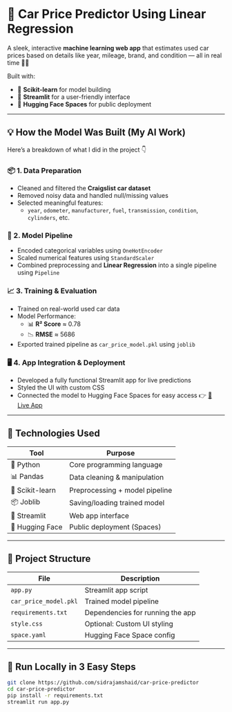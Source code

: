# 🚗 Car Price Predictor Using Linear Regression

A sleek, interactive **machine learning web app** that estimates used car prices based on details like year, mileage, brand, and condition — all in real time 🧠💸

Built with:

- 🧪 **Scikit-learn** for model building
- 🎨 **Streamlit** for a user-friendly interface
- 🚀 **Hugging Face Spaces** for public deployment

---

## 💡 How the Model Was Built (My AI Work)

Here’s a breakdown of what I did in the project 👇

### 📦 1. Data Preparation

- Cleaned and filtered the **Craigslist car dataset**
- Removed noisy data and handled null/missing values
- Selected meaningful features:
  - `year`, `odometer`, `manufacturer`, `fuel`, `transmission`, `condition`, `cylinders`, etc.

### 🧠 2. Model Pipeline

- Encoded categorical variables using `OneHotEncoder`
- Scaled numerical features using `StandardScaler`
- Combined preprocessing and **Linear Regression** into a single pipeline using `Pipeline`

### 📈 3. Training & Evaluation

- Trained on real-world used car data
- Model Performance:
  - 📊 **R² Score** ≈ 0.78
  - 📉 **RMSE** ≈ 5686
- Exported trained pipeline as `car_price_model.pkl` using `joblib`

### 🖥️ 4. App Integration & Deployment

- Developed a fully functional Streamlit app for live predictions
- Styled the UI with custom CSS
- Connected the model to Hugging Face Spaces for easy access
  👉 [🚀 Live App](https://huggingface.co/spaces/Sidrajamshaid/car-price-predictor)

---

## 🧰 Technologies Used

| Tool            | Purpose                        |
| --------------- | ------------------------------ |
| 🐍 Python       | Core programming language      |
| 📊 Pandas       | Data cleaning & manipulation   |
| 🧪 Scikit-learn | Preprocessing + model pipeline |
| 📦 Joblib       | Saving/loading trained model   |
| 🎨 Streamlit    | Web app interface              |
| 🚀 Hugging Face | Public deployment (Spaces)     |

---

## 📁 Project Structure

| File                    | Description                      |
| ----------------------- | -------------------------------- |
| `app.py`              | Streamlit app script             |
| `car_price_model.pkl` | Trained model pipeline           |
| `requirements.txt`    | Dependencies for running the app |
| `style.css`           | Optional: Custom UI styling      |
| `space.yaml`          | Hugging Face Space config        |

---

## 🔧 Run Locally in 3 Easy Steps

```bash
git clone https://github.com/sidrajamshaid/car-price-predictor
cd car-price-predictor
pip install -r requirements.txt
streamlit run app.py
```
